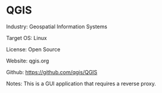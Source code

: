 # QGIS

Industry: Geospatial Information Systems

Target OS: Linux

License: Open Source

Website: qgis.org

Github: https://github.com/qgis/QGIS

Notes: This is a GUI application that requires a reverse proxy.